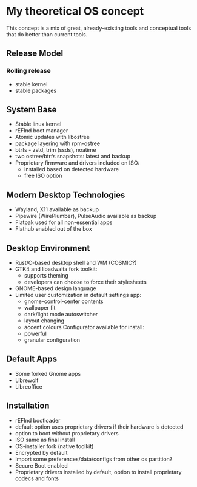 # My theoretical OS concept
This concept is a mix of great, already-existing tools and conceptual tools that do better than current tools.

## Release Model
### Rolling release
* stable kernel
* stable packages

## System Base
* Stable linux kernel
* rEFInd boot manager
* Atomic updates with libostree
* package layering with rpm-ostree
* btrfs - zstd, trim (ssds), noatime
* two ostree/btrfs snapshots: latest and backup
* Proprietary firmware and drivers included on ISO:
  - installed based on detected hardware
  - free ISO option

## Modern Desktop Technologies
* Wayland, X11 available as backup
* Pipewire (WirePlumber), PulseAudio available as backup
* Flatpak used for all non-essential apps
* Flathub enabled out of the box

## Desktop Environment
* Rust/C-based desktop shell and WM (COSMIC?)
* GTK4 and libadwaita fork toolkit:
  - supports theming
  - developers can choose to force their stylesheets
* GNOME-based design language
* Limited user customization in default settings app:
  - gnome-control-center contents
  - wallpaper fit
  - dark/light mode autoswitcher
  - layout changing
  - accent colours
  Configurator available for install:
  - powerful
  - granular configuration

## Default Apps
* Some forked Gnome apps
* Librewolf
* Libreoffice

## Installation
* rEFInd bootloader
* default option uses proprietary drivers if their hardware is detected
* option to boot without proprietary drivers
* ISO same as final install
* OS-installer fork (native toolkit)
* Encrypted by default
* Import some preferences/data/configs from other os partition?
* Secure Boot enabled
* Proprietary drivers installed by default, option to install proprietary codecs and fonts
